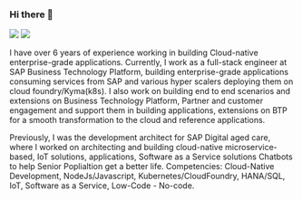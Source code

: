 ### Hi there 👋
<a href="https://twitter.com/gopal__anand"><img src="https://img.shields.io/twitter/follow/gopal__anand?label=Follow&style=social"></a>
<image src="https://www.codewars.com/users/gopalanand/badges/small"></image>

I have over 6 years of experience working in building Cloud-native enterprise-grade applications. Currently, I work as a full-stack engineer at SAP Business Technology Platform, building enterprise-grade applications consuming services from SAP and various hyper scalers deploying them on cloud foundry/Kyma(k8s). 
I also work on building end to end scenarios and extensions on Business Technology Platform, Partner and customer engagement and support them in building applications, extensions on BTP for a smooth transformation to the cloud and reference applications.

Previously, I was the development architect for SAP Digital aged care, where I worked on architecting and building cloud-native microservice-based, IoT solutions, applications, Software as a Service solutions  Chatbots to help Senior Poplialtion get a better life. 
Competencies: Cloud-Native Development, NodeJs/Javascript, Kubernetes/CloudFoundry, HANA/SQL, IoT, Software as a Service, Low-Code - No-code.
